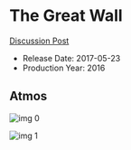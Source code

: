 # The Great Wall

[Discussion Post](https://www.avsforum.com/threads/bass-eq-for-filtered-movies.2995212/post-56880428)

* Release Date: 2017-05-23
* Production Year: 2016

## Atmos

![img 0](https://fanart.tv/fanart/movies/311324/moviethumb/the-great-wall-584fd9673b09e.jpg)

![img 1](https://i.imgur.com/c3imwPf.png)

